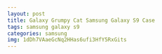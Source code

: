 ```yaml
---
layout: post
title: Galaxy Grumpy Cat Samsung Galaxy S9 Case
tags: samsung galaxy s9
categories: samsung
img: 1dDh7VAaeGcNq2HHas6ufi3HfY5RxGits
---
```

